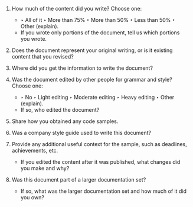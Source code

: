 1. How much of the content did you write? Choose one:
    * ‣ All of it ‣ More than 75% ‣ More than 50% ‣ Less than 50% ‣ Other (explain).
    * If you wrote only portions of the document, tell us which portions you wrote.

2. Does the document represent your original writing, or is it existing content that you revised?

3. Where did you get the information to write the document?

4. Was the document edited by other people for grammar and style? Choose one:
    * ‣ No ‣ Light editing ‣ Moderate editing ‣ Heavy editing ‣ Other (explain).
    * If so, who edited the document?

5. Share how you obtained any code samples.

6. Was a company style guide used to write this document?

7. Provide any additional useful context for the sample, such as deadlines, achievements, etc.
    * If you edited the content after it was published, what changes did you make and why?

8. Was this document part of a larger documentation set?
    * If so, what was the larger documentation set and how much of it did you own?
